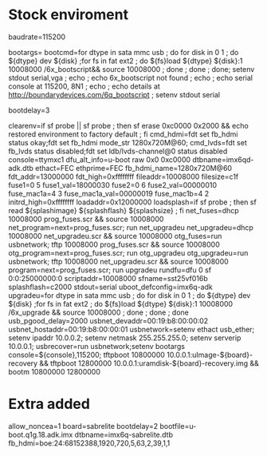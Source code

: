 # Stock enviroment

baudrate=115200

bootargs=
bootcmd=for dtype in sata mmc usb ; do for disk in 0 1 ; do ${dtype} dev ${disk} ;for fs in fat ext2 ; do ${fs}load ${dtype} ${disk}:1 10008000 /6x_bootscript&& source 10008000 ; done ; done ; done; setenv stdout serial,vga ; echo ; echo 6x_bootscript not found ; echo ; echo serial console at 115200, 8N1 ; echo ; echo details at http://boundarydevices.com/6q_bootscript ; setenv stdout serial

bootdelay=3

clearenv=if sf probe || sf probe ; then sf erase 0xc0000 0x2000 && echo restored environment to factory default ; fi
cmd_hdmi=fdt set fb_hdmi status okay;fdt set fb_hdmi mode_str 1280x720M@60;
cmd_lvds=fdt set fb_lvds status disabled;fdt set ldb/lvds-channel@0 status disabled
console=ttymxc1
dfu_alt_info=u-boot raw 0x0 0xc0000
dtbname=imx6qd-adk.dtb
ethact=FEC
ethprime=FEC
fb_hdmi_name=1280x720M@60
fdt_addr=13000000
fdt_high=0xffffffff
fileaddr=10008000
filesize=c1f
fuse1=0 5
fuse1_val=18000030
fuse2=0 6
fuse2_val=00000010
fuse_mac1a=4 3
fuse_mac1a_val=00000019
fuse_mac1b=4 2
initrd_high=0xffffffff
loadaddr=0x12000000
loadsplash=if sf probe ; then sf read ${splashimage} ${splashflash} ${splashsize} ; fi
net_fuses=dhcp 10008000 prog_fuses.scr && source 10008000
net_program=next=prog_fuses.scr; run net_upgradeu
net_upgradeu=dhcp 10008000 net_upgradeu.scr && source 10008000
otg_fuses=run usbnetwork; tftp 10008000 prog_fuses.scr && source 10008000
otg_program=next=prog_fuses.scr; run otg_upgradeu
otg_upgradeu=run usbnetwork; tftp 10008000 net_upgradeu.scr && source 10008000
program=next=prog_fuses.scr; run upgradeu
rundfu=dfu 0 sf 0:0:25000000:0
scriptaddr=10008000
sfname=sst25vf016b
splashflash=c2000
stdout=serial
uboot_defconfig=imx6q-adk
upgradeu=for dtype in sata mmc usb ; do for disk in 0 1 ; do ${dtype} dev ${disk} ;for fs in fat ext2 ; do ${fs}load ${dtype} ${disk}:1 10008000 /6x_upgrade && source 10008000 ; done ; done ; done
usb_pgood_delay=2000
usbnet_devaddr=00:19:b8:00:00:02
usbnet_hostaddr=00:19:b8:00:00:01
usbnetwork=setenv ethact usb_ether; setenv ipaddr 10.0.0.2; setenv netmask 255.255.255.0; setenv serverip 10.0.0.1;
usbrecover=run usbnetwork;setenv bootargs console=${console},115200; tftpboot 10800000 10.0.0.1:uImage-${board}-recovery && tftpboot 12800000 10.0.0.1:uramdisk-${board}-recovery.img && bootm 10800000 12800000

# Extra added

allow_noncea=1
board=sabrelite
bootdelay=2
bootfile=u-boot.q1g.18.adk.imx
dtbname=imx6q-sabrelite.dtb
fb_hdmi=boe:24:68152388,1920,720,5,63,2,39,1,1

